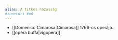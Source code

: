 ```yaml
---
alias: A titkos házasság
#zenetöri #mű 
---
```


- [[Domenico Cimarosa|Cimarosa]] 1766-os operája.
- [[opera buffa|vígopera]]